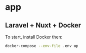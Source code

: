 # app
## Laravel + Nuxt + Docker


To start, install Docker then:

```bash
docker-compose --env-file .env up
```